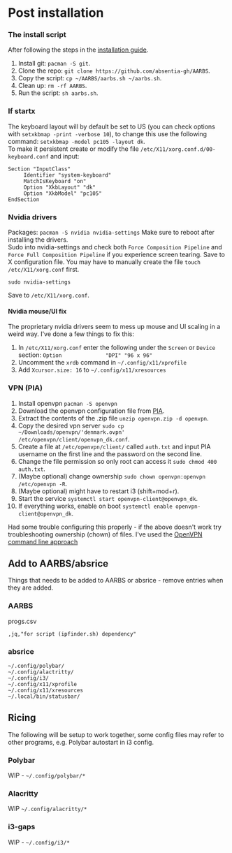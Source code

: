 # Post installation

### The install script
After following the steps in the [installation guide](https://github.com/absentia-gh/artix-linux-log/blob/main/installation.md).  
1. Install git: `pacman -S git`.
2. Clone the repo: `git clone https://github.com/absentia-gh/AARBS`.
3. Copy the script: `cp ~/AARBS/aarbs.sh ~/aarbs.sh`.
4. Clean up: `rm -rf AARBS`.
5. Run the script: `sh aarbs.sh`.

### If startx
The keyboard layout will by default be set to US (you can check options with `setxkbmap -print -verbose 10`), to change this use the following command: `setxkbmap -model pc105 -layout dk`.  
To make it persistent create or modify the file `/etc/X11/xorg.conf.d/00-keyboard.conf` and input:
```
Section "InputClass"
     Identifier "system-keyboard"
     MatchIsKeyboard "on"
     Option "XkbLayout" "dk"
     Option "XkbModel" "pc105"
EndSection
```
### Nvidia drivers
Packages: `pacman -S nvidia nvidia-settings`
Make sure to reboot after installing the drivers.  
Sudo into nvidia-settings and check both `Force Composition Pipeline` and `Force Full Composition Pipeline` if you experience screen tearing. Save to X configuration file. You may have to manually create the file `touch /etc/X11/xorg.conf` first.
```
sudo nvidia-settings
```
Save to `/etc/X11/xorg.conf`.

#### Nvidia mouse/UI fix
The proprietary nvidia drivers seem to mess up mouse and UI scaling in a weird way. I've done a few things to fix this:
1. In `/etc/X11/xorg.conf` enter the following under the `Screen` or `Device` section: `Option              "DPI" "96 x 96"`
2. Uncomment the `xrdb` command in `~/.config/x11/xprofile`
3. Add `Xcursor.size: 16` to `~/.config/x11/xresources`

### VPN (PIA)
1. Install openvpn `pacman -S openvpn`
2. Download the openvpn configuration file from [PIA](https://www.privateinternetaccess.com/openvpn/openvpn-strong.zip).
3. Extract the contents of the .zip file `unzip openvpn.zip -d openvpn`.
4. Copy the desired vpn server `sudo cp ~/Downloads/openvpn/'denmark.ovpn' /etc/openvpn/client/openvpn_dk.conf`.
5. Create a file at `/etc/openvpn/client/` called `auth.txt` and input PIA username on the first line and the password on the second line.
6. Change the file permission so only root can access it `sudo chmod 400 auth.txt`.
7. (Maybe optional) change ownership `sudo chown openvpn:openvpn /etc/openvpn -R`.
8. (Maybe optional) might have to restart i3 (shift+mod+r).
9. Start the service `systemctl start openvpn-client@openvpn_dk`.
10. If everything works, enable on boot `systemctl enable openvpn-client@openvpn_dk`.

Had some trouble configuring this properly - if the above doesn't work try troubleshooting ownership (chown) of files. I've used the [OpenVPN command line approach](https://wiki.archlinux.org/title/Private_Internet_Access)

## Add to AARBS/absrice
Things that needs to be added to AARBS or absrice - remove entries when they are added.

### AARBS
progs.csv
```
,jq,"for script (ipfinder.sh) dependency"
```

### absrice
```
~/.config/polybar/
~/.config/alactritty/
~/.config/i3/
~/.config/x11/xprofile
~/.config/x11/xresources
~/.local/bin/statusbar/
```

## Ricing
The following will be setup to work together, some config files may refer to other programs, e.g. Polybar autostart in i3 config.

### Polybar
WIP - `~/.config/polybar/*`


### Alacritty
WIP `~/.config/alacritty/*`

### i3-gaps
WIP - `~/.config/i3/*`
